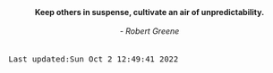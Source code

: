 
<div align="center"><b><span>Keep others in suspense, cultivate an air of unpredictability.</span></b><br><br><i> - Robert Greene</i></div>
<br><br><kbd>Last updated:Sun Oct  2 12:49:41 2022</kbd>